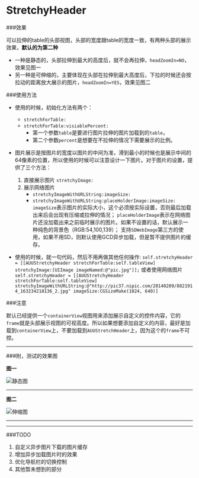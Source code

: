 # StretchyHeader



###效果

可以拉伸的table的头部视图，头部的宽度跟table的宽度一致，有两种头部的展示效果，**默认的为第二种**

- 一种是静态的，头部拉伸到最大的高度后，就不会再拉伸，`headZoomIn=NO`，效果见图一
- 另一种是可伸缩的，主要体现在头部在拉伸到最大高度后，下拉的时候还会按拉动的距离放大展示的图片，`headZoomIn=YES`，效果见图二

###使用方法

- 使用的时候，初始化方法有两个：
	- `stretchForTable:`
	- `stretchForTable:visiablePercent:`
		- 第一个参数`table`是要进行图片拉伸的图片加载到的`table`，
		- 第二个参数`percent`是想要在不拉伸的情况下需要展示的比例。

- 图片展示是按图片的宽度以图片的中间为准，滑到最小的时候也是展示中间的64像素的位置，所以使用的时候可以注意设计一下图片。对于图片的设置，提供了三个方法：
	1. 直接展示图片
		`stretchyImage:`
	1. 展示网络图片
		- `stretchyImageWithURLString:imageSize:`
		- `stretchyImageWithURLString:placeHolderImage:imageSize:`
		`imageSize`表示图片的实际大小，这个必须按实际设置，否则最后加载出来后会出现有压缩或拉伸的情况；
        `placeHolderImage`表示在网络图片还没加载出来之前临时展示的图片。如果不设置的话，默认展示一种纯色的背景色（RGB:54,100,139）；
        支持`SDWebImage`第三方的使用，如果不用SD，则默认使用GCD异步加载，但是暂不提供图片的缓存。
        
- 使用的时候，就一句代码，然后不用再做其他任何操作:
`self.stretchyHeader = [[AUUStretchyHeader stretchForTable:self.tableView] stretchyImage:[UIImage imageNamed:@"pic.jpg"]];`
或者使用网络图片
`self.stretchyHeader = [[AUUStretchyHeader stretchForTable:self.tableView] stretchyImageWithURLString:@"http://pic37.nipic.com/20140209/8821914_163234218136_2.jpg" imageSize:CGSizeMake(1024, 640)]`

###注意

默认已经提供一个`containerView`视图用来添加展示自定义的控件内容，它的`frame`就是头部展示视图的可视高度。所以如果想要添加自定义的内容，最好是加载到`containerView`上，不要加载到`AUUStretchHeader`上，因为这个的`frame`不可控。


----


###附，测试的效果图


**图一**


![静态图](stretch-static.gif)

----

**图二**


![伸缩图](stretch-scale.gif)


-----

-----


###TODO

1. 自定义异步图片下载的图片缓存
2. 增加异步加载图片时的效果
3. 优化导航栏的切换控制
4. 其他暂未想到的部分